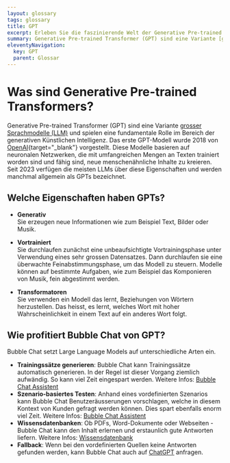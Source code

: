 ```yaml
---
layout: glossary
tags: glossary
title: GPT
excerpt: Erleben Sie die faszinierende Welt der Generative Pre-trained Transformer (GPT) - die bahnbrechenden Sprachmodelle im Bereich Künstliche Intelligenz. Lassen Sie sich von den kreativen Möglichkeiten dieser neuronalen Netzwerke verzaubern, die menschenähnliche Inhalte generieren können. Erfahren Sie mehr über GPTs und ihre Entwicklung seit der Einführung durch OpenAI im Jahr 2018.
summary: Generative Pre-trained Transformer (GPT) sind eine Variante [grosser Sprachmodelle (LLM)](/glossar/grosse-sprachmodelle/) und spielen eine fundamentale Rolle im Bereich der generativen Künstlichen Intelligenz. Das erste GPT-Modell wurde 2018 von [OpenAI](https://openai.com/){target="_blank"} vorgestellt. Diese Modelle basieren auf neuronalen Netzwerken, die mit umfangreichen Mengen an Texten trainiert worden sind und fähig sind, neue menschenähnliche Inhalte zu kreieren. Seit 2023 verfügen die meisten LLMs über diese Eigenschaften und werden manchmal allgemein als GPTs bezeichnet.
eleventyNavigation:
  key: GPT
  parent: Glossar
---
```


# Was sind Generative Pre-trained Transformers?

Generative Pre-trained Transformer (GPT) sind eine Variante [grosser Sprachmodelle (LLM)](/glossar/grosse-sprachmodelle/) und spielen eine fundamentale Rolle im Bereich der generativen Künstlichen Intelligenz. Das erste GPT-Modell wurde 2018 von [OpenAI](https://openai.com/){target="_blank"} vorgestellt. Diese Modelle basieren auf neuronalen Netzwerken, die mit umfangreichen Mengen an Texten trainiert worden sind und fähig sind, neue menschenähnliche Inhalte zu kreieren. Seit 2023 verfügen die meisten LLMs über diese Eigenschaften und werden manchmal allgemein als GPTs bezeichnet.

## Welche Eigenschaften haben GPTs?

- **Generativ**<br>Sie erzeugen neue Informationen wie zum Beispiel Text, Bilder oder Musik.

- **Vortrainiert**<br>Sie durchlaufen zunächst eine unbeaufsichtigte Vortrainingsphase unter Verwendung eines sehr grossen Datensatzes. Dann durchlaufen sie eine überwachte Feinabstimmungsphase, um das Modell zu steuern. Modelle können auf bestimmte Aufgaben, wie zum Beispiel das Komponieren von Musik, fein abgestimmt werden.

- **Transformatoren**<br>Sie verwenden ein Modell das lernt, Beziehungen von Wörtern herzustellen. Das heisst, es lernt, welches Wort mit hoher Wahrscheinlichkeit in einem Text auf ein anderes Wort folgt.

## Wie profitiert Bubble Chat von GPT?
Bubble Chat setzt Large Language Models auf unterschiedliche Arten ein.

- **Trainingssätze generieren**: Bubble Chat kann Trainingssätze automatisch generieren. In der Regel ist dieser Vorgang ziemlich aufwändig. So kann viel Zeit eingespart werden. Weitere Infos: [Bubble Chat Assistent](/blog/bubble-chat-assistent/)
- **Szenario-basiertes Testen**: Anhand eines vordefinierten Szenarios kann Bubble Chat Benutzeräusserungen vorschlagen, welche in diesem Kontext von Kunden gefragt werden können. Dies spart ebenfalls enorm viel Zeit. Weitere Infos: [Bubble Chat Assistent](/blog/bubble-chat-assistent/)
- **Wissensdatenbanken**: Ob PDFs, Word-Dokumente oder Webseiten - Bubble Chat kann den Inhalt erlernen und erstaunlich gute Antworten liefern. Weitere Infos: [Wissensdatenbank](/funktionen/wissensdatenbanken/)
- **Fallback**: Wenn bei den vordefinierten Quellen keine Antworten gefunden werden, kann Bubble Chat auch auf [ChatGPT](/glossar/chatgpt/) anfragen.

